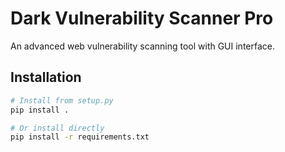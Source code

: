 # Dark Vulnerability Scanner Pro

An advanced web vulnerability scanning tool with GUI interface.

## Installation

```bash
# Install from setup.py
pip install .

# Or install directly
pip install -r requirements.txt

